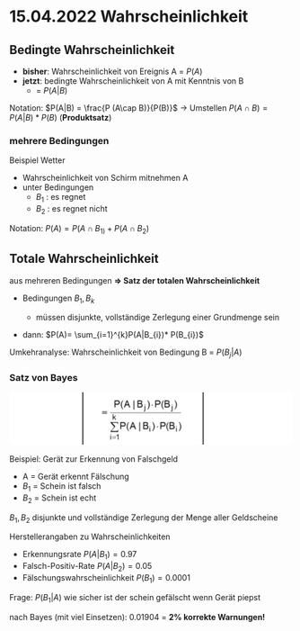 # 15.04.2022 Wahrscheinlichkeit

## Bedingte Wahrscheinlichkeit

- **bisher**: Wahrscheinlichkeit von Ereignis A = $P(A)$
- **jetzt**: bedingte Wahrscheinlichkeit von A mit Kenntnis von B 
    - = $P(A|B)$

Notation: $P(A|B) = \frac{P (A\cap B)}{P(B)}$
-> Umstellen $P(A \cap B) = P(A|B) * P(B)$ (**Produktsatz**)

### mehrere Bedingungen

Beispiel Wetter
- Wahrscheinlichkeit von Schirm mitnehmen A
- unter Bedingungen
    - $B_1$ : es regnet
    - $B_2$ : es regnet nicht

Notation: $P(A) = P(A \cap B_{1)}+ P(A \cap B_{2})$

## Totale Wahrscheinlichkeit

aus mehreren Bedingungen **=> Satz der totalen Wahrscheinlichkeit**

- Bedingungen $B_{1}, B_{k}$
    - müssen disjunkte, vollständige Zerlegung einer Grundmenge sein

- dann: $P(A)= \sum_{i=1}^{k}P(A|B_{i})* P(B_{i})$



Umkehranalyse: Wahrscheinlichkeit von Bedingung B = $P(B_j | A)$ 

### Satz von Bayes

![2022-04-15_17.50.05](../images/2022-04-15_17.50.05.jpg)

Beispiel: Gerät zur Erkennung von Falschgeld

- A = Gerät erkennt Fälschung
- $B_1$ = Schein ist falsch
- $B_2$ = Schein ist echt

$B_1, B_2$ disjunkte und vollständige Zerlegung der Menge aller Geldscheine



Herstellerangaben zu Wahrscheinlichkeiten

- Erkennungsrate $P(A|B_1) = 0.97$
- Falsch-Positiv-Rate $P(A|B_2) = 0.05$
- Fälschungswahrscheinlichkeit $P(B_1) = 0.0001$



Frage: $P(B_1 | A)$ wie sicher ist der schein gefälscht wenn Gerät piepst

nach Bayes (mit viel Einsetzen): 0.01904 = **2% korrekte Warnungen!**
